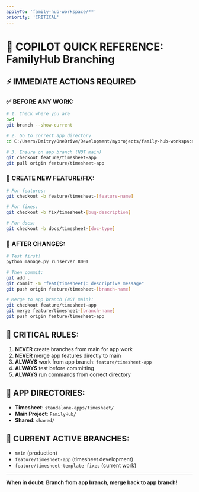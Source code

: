 ```yaml
---
applyTo: 'family-hub-workspace/**'
priority: 'CRITICAL'
---
```


# 🚨 COPILOT QUICK REFERENCE: FamilyHub Branching

## ⚡ IMMEDIATE ACTIONS REQUIRED

### ✅ BEFORE ANY WORK:
```bash
# 1. Check where you are
pwd
git branch --show-current

# 2. Go to correct app directory  
cd C:/Users/Dmitry/OneDrive/Development/myprojects/family-hub-workspace/standalone-apps/timesheet

# 3. Ensure on app branch (NOT main)
git checkout feature/timesheet-app
git pull origin feature/timesheet-app
```

### 🌿 CREATE NEW FEATURE/FIX:
```bash
# For features:
git checkout -b feature/timesheet-[feature-name]

# For fixes:  
git checkout -b fix/timesheet-[bug-description]

# For docs:
git checkout -b docs/timesheet-[doc-type]
```

### 💾 AFTER CHANGES:
```bash
# Test first!
python manage.py runserver 8001

# Then commit:
git add .
git commit -m "feat(timesheet): descriptive message"
git push origin feature/timesheet-[branch-name]

# Merge to app branch (NOT main):
git checkout feature/timesheet-app
git merge feature/timesheet-[branch-name]
git push origin feature/timesheet-app
```

## 🚨 CRITICAL RULES:

1. **NEVER** create branches from main for app work
2. **NEVER** merge app features directly to main  
3. **ALWAYS** work from app branch: `feature/timesheet-app`
4. **ALWAYS** test before committing
5. **ALWAYS** run commands from correct directory

## 📍 APP DIRECTORIES:
- **Timesheet**: `standalone-apps/timesheet/`
- **Main Project**: `FamilyHub/` 
- **Shared**: `shared/`

## 🎯 CURRENT ACTIVE BRANCHES:
- `main` (production)
- `feature/timesheet-app` (timesheet development)
- `feature/timesheet-template-fixes` (current work)

---
**When in doubt: Branch from app branch, merge back to app branch!**
